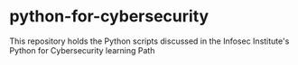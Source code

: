 # python-for-cybersecurity
This repository holds the Python scripts discussed in the Infosec Institute's Python for Cybersecurity learning Path
